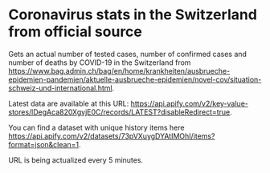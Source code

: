 # Coronavirus stats in the Switzerland from official source
Gets an actual number of tested cases, number of confirmed cases and number of deaths by COVID-19 in the Switzerland from https://www.bag.admin.ch/bag/en/home/krankheiten/ausbrueche-epidemien-pandemien/aktuelle-ausbrueche-epidemien/novel-cov/situation-schweiz-und-international.html.

Latest data are available at this URL: https://api.apify.com/v2/key-value-stores/lDegAca820XgvjE0C/records/LATEST?disableRedirect=true.

You can find a dataset with unique history items here https://api.apify.com/v2/datasets/73pVXuygDYAtIMOhI/items?format=json&clean=1.

URL is being actualized every 5 minutes.